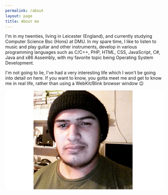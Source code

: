 ```yaml
---
permalink: /about
layout: page
title: About me
---
```


I'm in my twenties, living in Leicester (England), and currently studying Computer Science Bsc (Hons) at DMU. In my spare time, I like to listen to music and play guitar and other instruments, develop in various programming languages such as C/C++, PHP, HTML, CSS, JavaScript, C#, Java and x86 Assembly, with my favorite topic being Operating System Development.  

I'm not going to lie, I've had a very interesting life which I won't be going into detail on here. If you want to know, you gotta meet me and get to know me in real life, rather than using a WebKit/Blink browser window 😉


![Me!](/assets/img/portrait.png)
